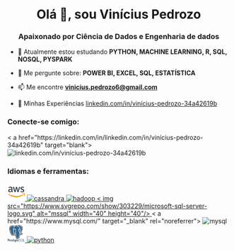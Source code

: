 <h1 align="center">Olá 👋, sou Vinícius Pedrozo</h1>
<h3 align="center">Apaixonado por Ciência de Dados e Engenharia de dados</h3>

- 🌱 Atualmente estou estudando **PYTHON, MACHINE LEARNING, R, SQL, NOSQL, PYSPARK**

- 💬 Me pergunte sobre: ​​**POWER BI, EXCEL, SQL, ESTATÍSTICA**

- 📫 Me encontre **vinicius.pedrozo6@gmail.com**

- 📄 Minhas Experiências [ linkedin.com/in/vinícius-pedrozo-34a42619b](linkedin.com/in/vinícius-pedrozo-34a42619b)

<h3 align="left">Conecte-se comigo:</h3>
<p align="left">
< a href="https://linkedin.com/in/linkedin.com/in/vinícius-pedrozo-34a42619b" target="blank"><img align="center" src="https://raw.githubusercontent. com/rahuldkjain/github-profile-readme-generator/master/src/images/icons/Social/linked-in-alt.svg" alt="linkedin.com/in/vinícius-pedrozo-34a42619b" height="30" width="40" /></a>
</p>

<h3 align="left">Idiomas e ferramentas:</h3>
<p align="left"> <a href="https://aws. amazon.com" target="_blank" rel="noreferrer"> <img src="https://raw.githubusercontent.com/devicons/devicon/master/icons/amazonwebservices/amazonwebservices-original-wordmark.svg" alt= "aws" width="40" height="40"/> </a> <a href="https://cassandra.apache.org/" target="_blank" rel="noreferrer"> <img src= "https://www.vectorlogo.zone/logos/apache_cassandra/apache_cassandra-icon.svg" alt="cassandra" width="40" height="40"/> </a> <a href="https:/ /hadoop.apache.org/" target="_blank" rel="noreferrer"> <img src="https://www.vectorlogo.zone/logos/apache_hadoop/apache_hadoop-icon.svg" alt="hadoop" largura ="40" height="40"/> </a> <a href="https://www.microsoft.com/en-us/sql-server" target="_blank" rel="noreferrer"> < img src="https://www.svgrepo.com/show/303229/microsoft-sql-server-logo.svg" alt="mssql" width="40" height="40"/> </a> < a href="https://www.mysql.com/" target="_blank" rel="noreferrer"> <img src="https://raw.githubusercontent.com/devicons/devicon/master/icons/mysql /mysql-original-wordmark.svg" alt="mysql" width="40" height="40"/> </a> <a href="https://www.postgresql.org" target="_blank" rel="noreferrer"> <img src="https://raw.githubusercontent.com/devicons/devicon/master/icons/postgresql/postgresql-original-wordmark.svg" alt="postgresql " width="40" height="40"/> </a> <a href="https://www.python.org" target="_blank" rel="noreferrer"> <img src="https: //raw.githubusercontent.com/devicons/devicon/master/icons/python/python-original.svg" alt="python" width="40" height="40"/> </a> </p>


<!---
- 👋 Hi, I’m @Vpedrozzo
- 👀 I’m interested in ...
- 🌱 I’m currently learning ...
- 💞️ I’m looking to collaborate on ...
- 📫 How to reach me ...


Vpedrozzo/Vpedrozzo is a ✨ special ✨ repository because its `README.md` (this file) appears on your GitHub profile.
You can click the Preview link to take a look at your changes.
--->
